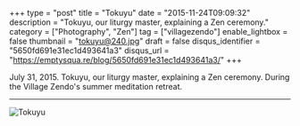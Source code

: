 +++
type = "post"
title = "Tokuyu"
date = "2015-11-24T09:09:32"
description = "Tokuyu, our liturgy master, explaining a Zen ceremony."
category = ["Photography", "Zen"]
tag = ["villagezendo"]
enable_lightbox = false
thumbnail = "tokuyu@240.jpg"
draft = false
disqus_identifier = "5650fd691e31ec1d493641a3"
disqus_url = "https://emptysqua.re/blog/5650fd691e31ec1d493641a3/"
+++

<p>July 31, 2015. Tokuyu, our liturgy master, explaining a Zen ceremony. During the Village Zendo's summer meditation retreat.</p>
<hr />
<p><img style="display:block; margin-left:auto; margin-right:auto;" src="tokuyu.jpg" alt="Tokuyu" title="Tokuyu" /></p>
